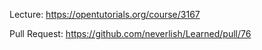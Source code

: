Lecture: https://opentutorials.org/course/3167

Pull Request: https://github.com/neverlish/Learned/pull/76
